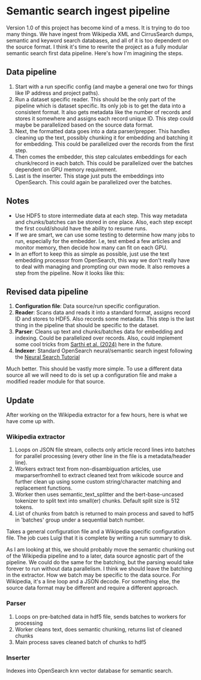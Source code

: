 # Semantic search ingest pipeline

Version 1.0 of this project has become kind of a mess. It is trying to do too many things. We have ingest from Wikipedia XML and CirrusSearch dumps, semantic and keyword search databases, and all of it is too dependent on the source format. I think it's time to rewrite the project as a fully modular semantic search first data pipeline. Here's how I'm imagining the steps.

## Data pipeline

1. Start with a run specific config (and maybe a general one two for things like IP address and project paths).
2. Run a dataset specific reader. This should be the only part of the pipeline which is dataset specific. Its only job is to get the data into a consistent format. It also gets metadata like the number of records and stores it somewhere and assigns each record unique ID. This step could maybe be parallelized based on the source data format.
3. Next, the formatted data goes into a data parser/prepper. This handles cleaning up the text, possibly chunking it for embedding and batching it for embedding. This could be parallelized over the records from the first step.
4. Then comes the embedder, this step calculates embeddings for each chunk/record in each batch. This could be parallelized over the batches dependent on GPU memory requirement.
5. Last is the inserter. This stage just puts the embeddings into OpenSearch. This could again be parallelized over the batches.

## Notes

- Use HDF5 to store intermediate data at each step. This way metadata and chunks/batches can be stored in one place. Also, each step except the first could/should have the ability to resume runs.
- If we are smart, we can use some testing to determine how many jobs to run, especially for the embedder. I.e, test embed a few articles and monitor memory, then decide how many can fit on each GPU.
- In an effort to keep this as simple as possible, just use the text embedding processor from OpenSearch, this way we don't really have to deal with managing and prompting our own mode. It also removes a step from the pipeline. Now it looks like this:

## Revised data pipeline

1. **Configuration file**: Data source/run specific configuration.
2. **Reader**: Scans data and reads it into a standard format, assigns record ID and stores to HDF5. Also records some metadata. This step is the last thing in the pipeline that should be specific to the dataset.
3. **Parser**: Cleans up text and chunks/batches data for embedding and indexing. Could be parallelized over records. Also, could implement some cool tricks from [Sarthi et al. (2024)](http://arxiv.org/abs/2401.18059) here in the future.
4. **Indexer**: Standard OpenSearch neural/semantic search ingest following the [Neural Search Tutorial](https://opensearch.org/docs/latest/search-plugins/neural-search-tutorial#step-1a-choose-a-language-model)

Much better. This should be vastly more simple. To use a different data source all we will need to do is set up a configuration file and make a modified reader module for that source.

## Update

After working on the Wikipedia extractor for a few hours, here is what we have come up with.

### Wikipedia extractor

1. Loops on JSON file stream, collects only article record lines into batches for parallel processing (every other line in the file is a metadata/header line).
2. Workers extract text from non-disambiguation articles, use mwparserfromhell to extract cleaned text from wikicode source and further clean up using some custom string/character matching and replacement functions.
3. Worker then uses semantic_text_splitter and the bert-base-uncased tokenizer to split text into small(er) chunks. Default split size is 512 tokens.
4. List of chunks from batch is returned to main process and saved to hdf5 in 'batches' group under a sequential batch number.

Takes a general configuration file and a Wikipedia specific configuration file. The job cues Luigi that it is complete by writing a run summary to disk.

As I am looking at this, we should probably move the semantic chunking out of the Wikipedia pipeline and to a later, data source agnostic part of the pipeline. We could do the same for the batching, but the parsing would take forever to run without data parallelism. I think we should leave the batching in the extractor. How we batch may be specific to the data source. For Wikipedia, it's a line loop and a JSON decode. For something else, the source data format may be different and require a different approach.

### Parser

1. Loops on pre-batched data in hdf5 file, sends batches to workers for processing
2. Worker cleans text, does semantic chunking, returns list of cleaned chunks
3. Main process saves cleaned batch of chunks to hdf5

### Inserter

Indexes into OpenSearch knn vector database for semantic search.
